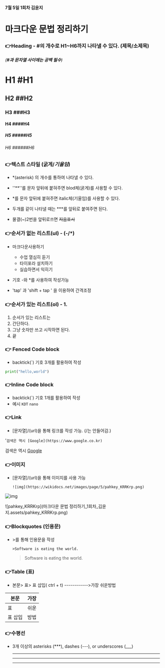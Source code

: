 #### 7월 5일  1회차 김윤지



# 마크다운 문법 정리하기



### 👉**Heading** - #의 개수로 H1~H6까지 나타낼 수 있다. (제목/소제목)

######  (***#과 문자열 사이에는 공백 필수***)

# H1 #H1

## H2  ##H2

### H3  ###H3

#### H4   ####H4

##### H5    #####H5

###### H6    ######H6



### 👉**텍스트 스타일** (**굵게**/*기울임*)

* *(asterisk) 의  개수를 통하여 나타낼 수 있다.

* ''**''를 문자 앞뒤에 붙혀주면 blod체(굵게)를 사용할 수 있다. 

* *를 문자 앞뒤에 붙혀주면 italic체(기울임)를 사용할 수 있다.

* 두개를 같이 나타낼 때는 ***를 앞뒤로 붙여주면 된다.

- 물결(~)2번을 앞뒤로쓰면 ~~지움표시~~

### 👉순서가 없는 리스트(ul) - (-/*)

* 마크다운사용하기
  * 수업 열심히 듣기
  * 타이포라 설치하기
  * 실습하면서 익히기

* 기호 -와 *를 사용하여 작성가능

* 'tap' 과  'shift + tap ' 을 이용하여 간격조정



### 👉순서가 있는 리스트(ol) - 1.

1. 순서가 있는 리스트는
2. 간단하다.
3. 그냥 숫자만 쓰고 시작하면 된다.
4. 끝



### 👉 Fenced Code block 

* backtick(`) 기호 3개를 활용하여 작성

```python
print("hello,world")
```



### 👉Inline Code block

*  backtick(`) 기호 1개를 활용하여 작성
  *    예시   `KDT`  `nano`



### 👉Link

* [문자열]/(url)을 통해 링크를 작성 가능. (/는 안들어감.)

'`검색은 역시 [Google](https://www.google.co.kr)`

검색은 역시 [Google](https://www.google.co.kr)



### 👉이미지

* [문자열]/(url)을 통해 이미지를 사용 가능

  `![img](https://wikidocs.net/images/page/5/pahkey_KRRKrp.png)`

![img](https://wikidocs.net/images/page/5/pahkey_KRRKrp.png)

![pahkey_KRRKrp](마크다운 문법 정리하기_1회차_김윤지.assets/pahkey_KRRKrp.png)

### 👉Blockquotes (인용문)

* \>를 통해 인용문을 작성

  `>Software is eating the world.`

  > Software is eating the world.



### 👉Table (표)

* 본문> 표> 표 삽입( ctrl + t)  ------------>가장 쉬운방법

| 본문    | 가장 |
| ------- | ---- |
| 표      | 쉬운 |
| 표 삽입 | 방법 |



### 👉수평선

* 3개 이상의 asterisks (***), dashes (---), or underscores (___)

  ************

  --------------

  ______________

  
